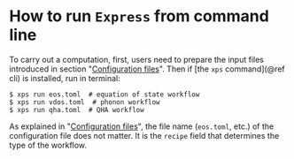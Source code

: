 # How to run `Express` from command line

To carry out a computation, first, users need to prepare the input files introduced in
section "[Configuration files](@ref)". Then if [the `xps` command](@ref cli) is installed,
run in terminal:

```shell
$ xps run eos.toml  # equation of state workflow
$ xps run vdos.toml  # phonon workflow
$ xps run qha.toml  # QHA workflow
```

As explained in "[Configuration files](@ref)", the file name (`eos.toml`, etc.)
of the configuration file does not matter. It is the `recipe` field that
determines the type of the workflow.

